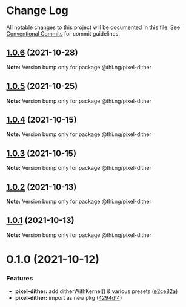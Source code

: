 # Change Log

All notable changes to this project will be documented in this file.
See [Conventional Commits](https://conventionalcommits.org) for commit guidelines.

## [1.0.6](https://github.com/thi-ng/umbrella/compare/@thi.ng/pixel-dither@1.0.5...@thi.ng/pixel-dither@1.0.6) (2021-10-28)

**Note:** Version bump only for package @thi.ng/pixel-dither





## [1.0.5](https://github.com/thi-ng/umbrella/compare/@thi.ng/pixel-dither@1.0.4...@thi.ng/pixel-dither@1.0.5) (2021-10-25)

**Note:** Version bump only for package @thi.ng/pixel-dither





## [1.0.4](https://github.com/thi-ng/umbrella/compare/@thi.ng/pixel-dither@1.0.3...@thi.ng/pixel-dither@1.0.4) (2021-10-15)

**Note:** Version bump only for package @thi.ng/pixel-dither





## [1.0.3](https://github.com/thi-ng/umbrella/compare/@thi.ng/pixel-dither@1.0.2...@thi.ng/pixel-dither@1.0.3) (2021-10-15)

**Note:** Version bump only for package @thi.ng/pixel-dither





## [1.0.2](https://github.com/thi-ng/umbrella/compare/@thi.ng/pixel-dither@1.0.1...@thi.ng/pixel-dither@1.0.2) (2021-10-13)

**Note:** Version bump only for package @thi.ng/pixel-dither





## [1.0.1](https://github.com/thi-ng/umbrella/compare/@thi.ng/pixel-dither@0.1.0...@thi.ng/pixel-dither@1.0.1) (2021-10-13)

**Note:** Version bump only for package @thi.ng/pixel-dither





# 0.1.0 (2021-10-12)


### Features

* **pixel-dither:** add ditherWithKernel() & various presets ([e2ce82a](https://github.com/thi-ng/umbrella/commit/e2ce82ad5c73ec3527ecca17931bad9614524b62))
* **pixel-dither:** import as new pkg ([4294df4](https://github.com/thi-ng/umbrella/commit/4294df457a6fd9ac366950693338865203f64ae0))
